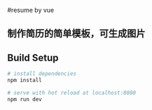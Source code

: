 #resume by vue

## 制作简历的简单模板，可生成图片

## Build Setup

``` bash
# install dependencies
npm install

# serve with hot reload at localhost:8080
npm run dev

```
